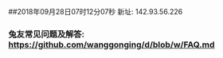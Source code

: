 ##2018年09月28日07时12分07秒 新址: 142.93.56.226
### 兔友常见问题及解答: https://github.com/wanggonging/d/blob/w/FAQ.md
